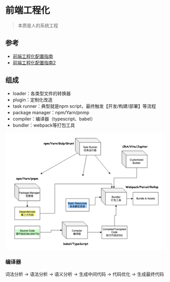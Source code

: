 # 前端工程化

> 本质是人的系统工程

## 参考

- [前端工程化配置指南](https://juejin.cn/post/6971812117993226248)
- [前端工程化配置指南2](https://mp.weixin.qq.com/s/4Nh2RuEuffEt5TbWhW5hVg)

## 组成

- loader：各类型文件的转换器
- plugin：定制化改造
- task runner：典型就是npm script，最终触发【开发/构建/部署】等流程
- package manager：npm/Yarn/pnmp
- compiler：编译器（typescript、babel）
- bundler：webpack等打包工具

![前端工程化](../esbuild/前端工程化.jpeg)


### 编译器
词法分析 -> 语法分析 -> 语义分析 -> 生成中间代码 -> 代码优化 -> 生成最终代码